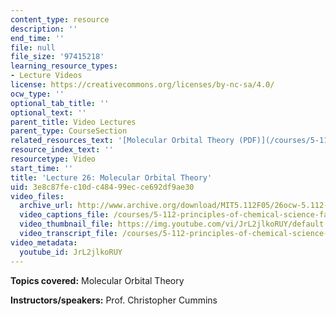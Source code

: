 ```yaml
---
content_type: resource
description: ''
end_time: ''
file: null
file_size: '97415218'
learning_resource_types:
- Lecture Videos
license: https://creativecommons.org/licenses/by-nc-sa/4.0/
ocw_type: ''
optional_tab_title: ''
optional_text: ''
parent_title: Video Lectures
parent_type: CourseSection
related_resources_text: '[Molecular Orbital Theory (PDF)](/courses/5-112-principles-of-chemical-science-fall-2005/resources/lecture26)'
resource_index_text: ''
resourcetype: Video
start_time: ''
title: 'Lecture 26: Molecular Orbital Theory'
uid: 3e8c87fe-c10d-c484-99ec-ce692df9ae30
video_files:
  archive_url: http://www.archive.org/download/MIT5.112F05/26ocw-5.112-16nov2005-220k.mp4
  video_captions_file: /courses/5-112-principles-of-chemical-science-fall-2005/71a8ab65bbfb5e9fa3b0b631a4abefb3_JrL2jlkoRUY.vtt
  video_thumbnail_file: https://img.youtube.com/vi/JrL2jlkoRUY/default.jpg
  video_transcript_file: /courses/5-112-principles-of-chemical-science-fall-2005/04c1b224a2000ff66d36e82bf5587ca8_JrL2jlkoRUY.pdf
video_metadata:
  youtube_id: JrL2jlkoRUY
---
```


**Topics covered:** Molecular Orbital Theory

**Instructors/speakers:** Prof. Christopher Cummins

